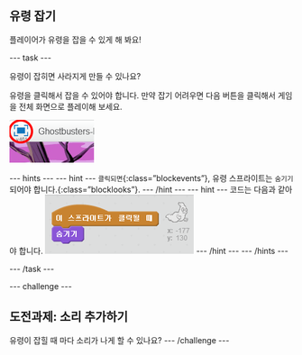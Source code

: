 ## 유령 잡기

플레이어가 유령을 잡을 수 있게 해 봐요!

--- task ---

유령이 잡히면 사라지게 만들 수 있나요?

유령을 클릭해서 잡을 수 있어야 합니다. 만약 잡기 어려우면 다음 버튼을 클릭해서 게임을 전체 화면으로 플레이해 보세요.

![screenshot](images/ghost-fullscreen.png)

--- hints --- --- hint --- `클릭되면`{:class=”blockevents”}, 유령 스프라이트는 `숨기기` 되어야 합니다.{:class=”blocklooks”}. --- /hint --- --- hint --- 코드는 다음과 같아야 합니다. ![screenshot](images/ghost-catch-code.png) --- /hint --- --- /hints ---

--- /task ---

--- challenge ---

## 도전과제: 소리 추가하기

유령이 잡힐 때 마다 소리가 나게 할 수 있나요? --- /challenge ---